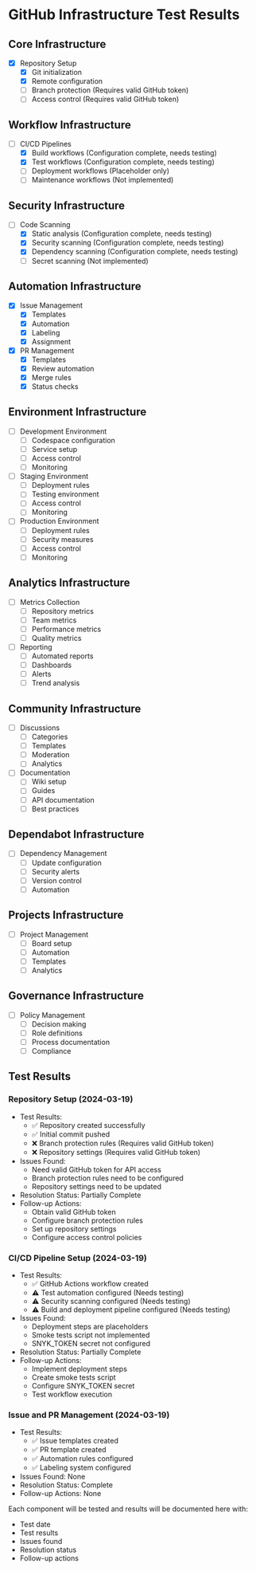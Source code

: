 # GitHub Infrastructure Test Results

## Core Infrastructure
- [x] Repository Setup
  - [x] Git initialization
  - [x] Remote configuration
  - [ ] Branch protection (Requires valid GitHub token)
  - [ ] Access control (Requires valid GitHub token)

## Workflow Infrastructure
- [ ] CI/CD Pipelines
  - [x] Build workflows (Configuration complete, needs testing)
  - [x] Test workflows (Configuration complete, needs testing)
  - [ ] Deployment workflows (Placeholder only)
  - [ ] Maintenance workflows (Not implemented)

## Security Infrastructure
- [ ] Code Scanning
  - [x] Static analysis (Configuration complete, needs testing)
  - [x] Security scanning (Configuration complete, needs testing)
  - [x] Dependency scanning (Configuration complete, needs testing)
  - [ ] Secret scanning (Not implemented)

## Automation Infrastructure
- [x] Issue Management
  - [x] Templates
  - [x] Automation
  - [x] Labeling
  - [x] Assignment

- [x] PR Management
  - [x] Templates
  - [x] Review automation
  - [x] Merge rules
  - [x] Status checks

## Environment Infrastructure
- [ ] Development Environment
  - [ ] Codespace configuration
  - [ ] Service setup
  - [ ] Access control
  - [ ] Monitoring

- [ ] Staging Environment
  - [ ] Deployment rules
  - [ ] Testing environment
  - [ ] Access control
  - [ ] Monitoring

- [ ] Production Environment
  - [ ] Deployment rules
  - [ ] Security measures
  - [ ] Access control
  - [ ] Monitoring

## Analytics Infrastructure
- [ ] Metrics Collection
  - [ ] Repository metrics
  - [ ] Team metrics
  - [ ] Performance metrics
  - [ ] Quality metrics

- [ ] Reporting
  - [ ] Automated reports
  - [ ] Dashboards
  - [ ] Alerts
  - [ ] Trend analysis

## Community Infrastructure
- [ ] Discussions
  - [ ] Categories
  - [ ] Templates
  - [ ] Moderation
  - [ ] Analytics

- [ ] Documentation
  - [ ] Wiki setup
  - [ ] Guides
  - [ ] API documentation
  - [ ] Best practices

## Dependabot Infrastructure
- [ ] Dependency Management
  - [ ] Update configuration
  - [ ] Security alerts
  - [ ] Version control
  - [ ] Automation

## Projects Infrastructure
- [ ] Project Management
  - [ ] Board setup
  - [ ] Automation
  - [ ] Templates
  - [ ] Analytics

## Governance Infrastructure
- [ ] Policy Management
  - [ ] Decision making
  - [ ] Role definitions
  - [ ] Process documentation
  - [ ] Compliance

## Test Results
### Repository Setup (2024-03-19)
- Test Results:
  - ✅ Repository created successfully
  - ✅ Initial commit pushed
  - ❌ Branch protection rules (Requires valid GitHub token)
  - ❌ Repository settings (Requires valid GitHub token)
- Issues Found:
  - Need valid GitHub token for API access
  - Branch protection rules need to be configured
  - Repository settings need to be updated
- Resolution Status: Partially Complete
- Follow-up Actions:
  - Obtain valid GitHub token
  - Configure branch protection rules
  - Set up repository settings
  - Configure access control policies

### CI/CD Pipeline Setup (2024-03-19)
- Test Results:
  - ✅ GitHub Actions workflow created
  - ⚠️ Test automation configured (Needs testing)
  - ⚠️ Security scanning configured (Needs testing)
  - ⚠️ Build and deployment pipeline configured (Needs testing)
- Issues Found:
  - Deployment steps are placeholders
  - Smoke tests script not implemented
  - SNYK_TOKEN secret not configured
- Resolution Status: Partially Complete
- Follow-up Actions:
  - Implement deployment steps
  - Create smoke tests script
  - Configure SNYK_TOKEN secret
  - Test workflow execution

### Issue and PR Management (2024-03-19)
- Test Results:
  - ✅ Issue templates created
  - ✅ PR template created
  - ✅ Automation rules configured
  - ✅ Labeling system configured
- Issues Found: None
- Resolution Status: Complete
- Follow-up Actions: None

Each component will be tested and results will be documented here with:
- Test date
- Test results
- Issues found
- Resolution status
- Follow-up actions
